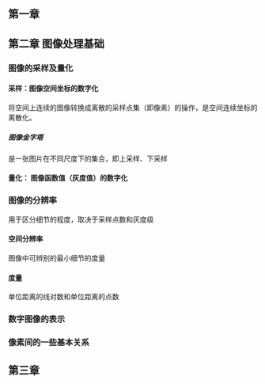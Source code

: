 ## 第一章
## 第二章 图像处理基础
### 图像的采样及量化
#### 采样：图像空间坐标的数字化
将空间上连续的图像转换成离散的采样点集（即像素）的操作，是空间连续坐标的离散化。
##### 图像金字塔
是一张图片在不同尺度下的集合，即上采样、下采样
#### 量化： 图像函数值（灰度值）的数字化
### 图像的分辨率
用于区分细节的程度，取决于采样点数和灰度级
#### 空间分辨率
图像中可辨别的最小细节的度量
#### 度量
单位距离的线对数和单位距离的点数
### 数字图像的表示
### 像素间的一些基本关系
## 第三章
